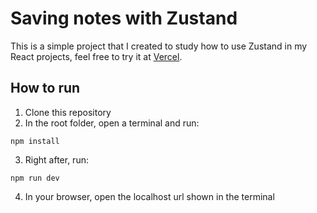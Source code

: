 # Saving notes with Zustand

This is a simple project that I created to study how to use Zustand in my React projects, feel free to try it at [Vercel](https://notes-zustand-k2cpby5ay-giovani-o.vercel.app/).

## How to run
1. Clone this repository
2. In the root folder, open a terminal and run:
 ```
 npm install 
  ```
3. Right after, run:
```
npm run dev
```
4. In your browser, open the localhost url shown in the terminal
